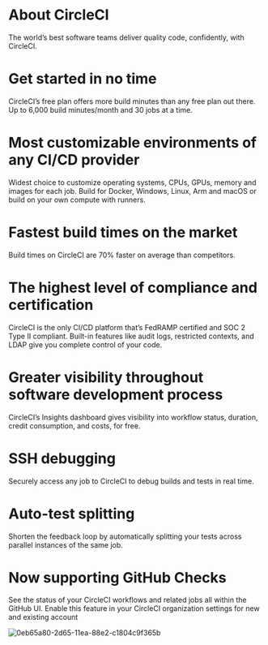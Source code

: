# About CircleCI
The world’s best software teams deliver quality code, confidently, with CircleCI.

# Get started in no time
CircleCI’s free plan offers more build minutes than any free plan out there. Up to 6,000 build minutes/month and 30 jobs at a time.

# Most customizable environments of any CI/CD provider
Widest choice to customize operating systems, CPUs, GPUs, memory and images for each job. Build for Docker, Windows, Linux, Arm and macOS or build on your own compute with runners.

# Fastest build times on the market
Build times on CircleCI are 70% faster on average than competitors.

# The highest level of compliance and certification
CircleCI is the only CI/CD platform that’s FedRAMP certified and SOC 2 Type II compliant. Built-in features like audit logs, restricted contexts, and LDAP give you complete control of your code.

# Greater visibility throughout software development process
CircleCI’s Insights dashboard gives visibility into workflow status, duration, credit consumption, and costs, for free.

# SSH debugging
Securely access any job to CircleCI to debug builds and tests in real time.

# Auto-test splitting
Shorten the feedback loop by automatically splitting your tests across parallel instances of the same job.

# Now supporting GitHub Checks
See the status of your CircleCI workflows and related jobs all within the GitHub UI. Enable this feature in your CircleCI organization settings for new and existing account


![0eb65a80-2d65-11ea-88e2-c1804c9f365b](https://user-images.githubusercontent.com/119225835/222071288-adbcde7c-a912-4816-9b64-2c041ab356cb.jpeg)
